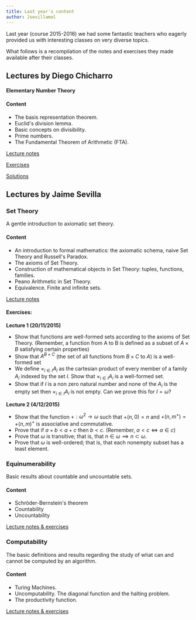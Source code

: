 ```yaml
---
title: Last year's content
author: Jsevillamol
---
```

Last year (course 2015-2016) we had some fantastic teachers who eagerly provided us with interesting classes on very diverse topics.

What follows is a recompilation of the notes and exercises they made available after their classes.

## Lectures by Diego Chicharro

#### Elementary Number Theory

#### Content

* The basis representation theorem.
* Euclid's division lemma.
* Basic concepts on divisibility.
* Prime numbers.
* The Fundamental Theorem of Arithmetic (FTA).

[Lecture notes](https://drive.google.com/file/d/0Bw7LuY5WSH1fUDVIT2ZIeDlISXc/view?usp=sharing)

[Exercises](https://drive.google.com/file/d/0Bw7LuY5WSH1fVGZ1TTJUZW4waWM/view?usp=sharing)

[Solutions](https://drive.google.com/file/d/0Bw7LuY5WSH1fNVV2LXYtNkFjYWc/view?usp=sharing)

## Lectures by Jaime Sevilla

### Set Theory
A gentle introduction to axiomatic set theory.

#### Content
* An introduction to formal mathematics: the axiomatic schema, naive Set Theory and Russell's Paradox.
* The axioms of Set Theory.
* Construction of mathematical objects in Set Theory: tuples, functions, families.
* Peano Arithmetic in Set Theory.
* Equivalence. Finite and infinite sets.

[Lecture notes](https://es.sharelatex.com/project/56608d3002995c26044b3dcd)

#### Exercises:
**Lecture 1 (20/11/2015)**

* Show that functions are well-formed sets according to the axioms of Set Theory. (Remember, a function from A to B is defined as a subset of $A\times B$ satisfying certain properties)
* Show that $A^{B \times C}$ (the set of all functions from $B \times C$ to $A$) is a well-formed set
* We define $\times_{i\in I}A_i$ as the cartesian product of every member of a family $A_i$ indexed by the set $I$. Show that $\times_{i\in I}A_i$ is a well-formed set.
* Show that if $I$ is a non zero natural number and none of the $A_i$ is the empty set then $\times_{i\in I}A_i$ is not empty. Can we prove this for $I = \omega$?

**Lecture 2 (4/12/2015)**

* Show that the function $+:\omega^{2} \to \omega$ such that $+(n,0) = n$ and $+(n,m^{+}) = +(n,m) ^{+}$ is associative and commutative.
* Prove that if $a + b < a + c$ then $b < c$. (Remember, $a<c \iff a\in c$)
* Prove that $\omega$ is transitive; that is, that $n\in \omega \implies n \subset \omega$.
* Prove that $\omega$ is well-ordered; that is, that each nonempty subset has a least element.


### Equinumerability
Basic results about countable and uncountable sets.

#### Content
* Schröder-Bernstein's theorem
* Countability
* Uncountability

[Lecture notes & exercises](https://es.sharelatex.com/project/566b6f9928e89a4623910f85)

### Computability
The basic definitions and results regarding the study of what can and cannot be computed by an algorithm.

#### Content
* Turing Machines.
* Uncomputability. The diagonal function and the halting problem.
* The productivity function.

[Lecture notes & exercises](https://es.sharelatex.com/project/5672ebdec2659588184db7d1)
